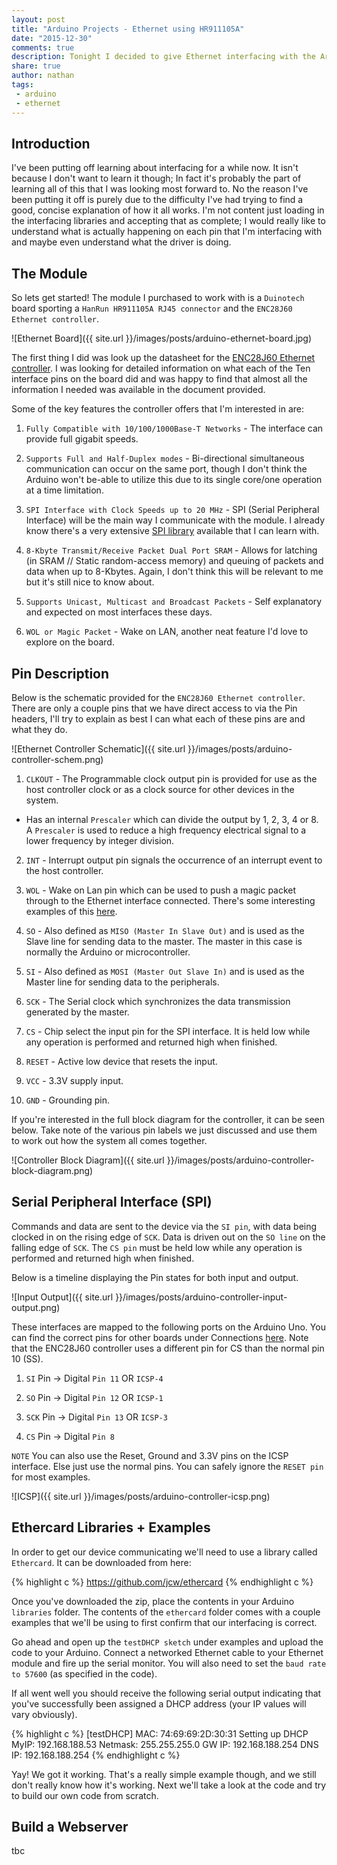 ```yaml
---
layout: post
title: "Arduino Projects - Ethernet using HR911105A"
date: "2015-12-30"
comments: true
description: Tonight I decided to give Ethernet interfacing with the Arduino a go.
share: true
author: nathan
tags:
 - arduino
 - ethernet
---
```


## Introduction

I've been putting off learning about interfacing for a while now. It isn't because I don't want to learn it though; In fact it's probably the part of learning all of this that I was looking most forward to. No the reason I've been putting it off is purely due to the difficulty I've had trying to find a good, concise explanation of how it all works. I'm not content just loading in the interfacing libraries and accepting that as complete; I would really like to understand what is actually happening on each pin that I'm interfacing with and maybe even understand what the driver is doing.

## The Module

So lets get started! The module I purchased to work with is a `Duinotech` board sporting a `HanRun HR911105A RJ45 connector` and the `ENC28J60 Ethernet controller`.

![Ethernet Board]({{ site.url }}/images/posts/arduino-ethernet-board.jpg)

The first thing I did was look up the datasheet for the [ENC28J60 Ethernet controller](http://ww1.microchip.com/downloads/en/DeviceDoc/39662e.pdf). I was looking for detailed information on what each of the Ten interface pins on the board did and was happy to find that almost all the information I needed was available in the document provided.

Some of the key features the controller offers that I'm interested in are:

1. `Fully Compatible with 10/100/1000Base-T Networks` - The interface can provide full gigabit speeds.

2. `Supports Full and Half-Duplex modes` - Bi-directional simultaneous communication can occur on the same port, though I don't think the Arduino won't be-able to utilize this due to its single core/one operation at a time limitation.

3.  `SPI Interface with Clock Speeds up to 20 MHz` - SPI (Serial Peripheral Interface) will be the main way I communicate with the module. I already know there's a very extensive [SPI library](https://www.arduino.cc/en/Reference/SPI) available that I can learn with.

4. `8-Kbyte Transmit/Receive Packet Dual Port SRAM` - Allows for latching (in SRAM // Static random-access memory) and queuing of packets and data when up to 8-Kbytes. Again, I don't think this will be relevant to me but it's still nice to know about.

5.  `Supports Unicast, Multicast and Broadcast Packets` - Self explanatory and expected on most interfaces these days.

6. `WOL or Magic Packet` - Wake on LAN, another neat feature I'd love to explore on the board.

## Pin Description

Below is the schematic provided for the `ENC28J60 Ethernet controller`. There are only a couple pins that we have direct access to via the Pin headers, I'll try to explain as best I can what each of these pins are and what they do.

![Ethernet Controller Schematic]({{ site.url }}/images/posts/arduino-controller-schem.png)

1. `CLKOUT` - The Programmable clock output pin is provided for use as the host controller clock or as a clock source for other devices in the system.
* Has an internal `Prescaler` which can divide the output by 1, 2, 3, 4 or 8. A `Prescaler` is used to reduce a high frequency electrical signal to a lower frequency by integer division.

2. `INT` - Interrupt output pin signals the occurrence of an interrupt event to the host controller.

3. `WOL` - Wake on Lan pin which can be used to push a magic packet through to the Ethernet interface connected. There's some interesting examples of this [here](http://playground.arduino.cc/Main/ArduinoWaker).

4. `SO` - Also defined as `MISO (Master In Slave Out)` and is used as the Slave line for sending data to the master. The master in this case is normally the Arduino or microcontroller.

5. `SI` - Also defined as `MOSI (Master Out Slave In)` and is used as the Master line for sending data to the peripherals.

6. `SCK` - The Serial clock which synchronizes the data transmission generated by the master.

7. `CS` - Chip select the input pin for the SPI interface. It is held low while any operation is performed and returned high when finished.

8. `RESET` - Active low device that resets the input.

9. `VCC` - 3.3V supply input.

10. `GND` - Grounding pin.

If you're interested in the full block diagram for the controller, it can be seen below. Take note of the various pin labels we just discussed and use them to work out how the system all comes together.

![Controller Block Diagram]({{ site.url }}/images/posts/arduino-controller-block-diagram.png)

## Serial Peripheral Interface (SPI)

Commands and data are sent to the device via the `SI pin`, with data being clocked in on the rising edge of `SCK`. Data is driven out on the `SO line` on the falling edge of `SCK`. The `CS pin` must be held low while any operation is performed and returned high when finished.

Below is a timeline displaying the Pin states for both input and output.

![Input Output]({{ site.url }}/images/posts/arduino-controller-input-output.png)

These interfaces are mapped to the following ports on the Arduino Uno. You can find the correct pins for other boards under Connections [here](https://www.arduino.cc/en/Reference/SPI). Note that the ENC28J60 controller uses a different pin for CS than the normal pin 10 (SS).

1. `SI` Pin -> Digital `Pin 11` OR `ICSP-4`

2. `SO` Pin -> Digital `Pin 12` OR `ICSP-1`

3. `SCK` Pin -> Digital `Pin 13` OR `ICSP-3`

4. `CS` Pin -> Digital `Pin 8`

`NOTE` You can also use the Reset, Ground and 3.3V pins on the ICSP interface. Else just use the normal pins. You can safely ignore the `RESET pin` for most examples.

![ICSP]({{ site.url }}/images/posts/arduino-controller-icsp.png)

## Ethercard Libraries + Examples

In order to get our device communicating we'll need to use a library called `Ethercard`. It can be downloaded from here:

{% highlight c %}
https://github.com/jcw/ethercard
{% endhighlight c %}

Once you've downloaded the zip, place the contents in your Arduino `libraries` folder. The contents of the `ethercard` folder comes with a couple examples that we'll be using to first confirm that our interfacing is correct.

Go ahead and open up the `testDHCP sketch` under examples and upload the code to your Arduino. Connect a networked Ethernet cable to your Ethernet module and fire up the serial monitor. You will also need to set the `baud rate to 57600` (as specified in the code).

If all went well you should receive the following serial output indicating that you've successfully been assigned a DHCP address (your IP values will vary obviously).

{% highlight c %}
[testDHCP]
MAC: 74:69:69:2D:30:31
Setting up DHCP
MyIP: 192.168.188.53
Netmask: 255.255.255.0
GW IP: 192.168.188.254
DNS IP: 192.168.188.254
{% endhighlight c %}

Yay! We got it working. That's a really simple example though, and we still don't really know how it's working. Next we'll take a look at the code and try to build our own code from scratch.

## Build a Webserver

tbc
